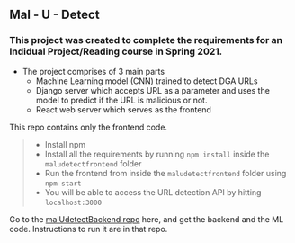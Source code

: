 ## Mal - U - Detect

### This project was created to complete the requirements for an Indidual Project/Reading course in Spring 2021.
- The project comprises of 3 main parts
    - Machine Learning model (CNN) trained to detect DGA URLs
    - Django server which accepts URL as a parameter and uses the model to predict if the URL is malicious or not.
    - React web server which serves as the frontend

This repo contains only the frontend code.
> - Install npm
> - Install all the requirements by running `npm install` inside the `maludetectfrontend` folder
> - Run the frontend from inside the `maludetectfrontend` folder using `npm start`
> - You will be able to access the URL detection API by hitting `localhost:3000`

Go to the [malUdetectBackend repo](https://github.com/anurox2/mal-u-detect) here, and get the backend and the ML code. Instructions to run it are in that repo.